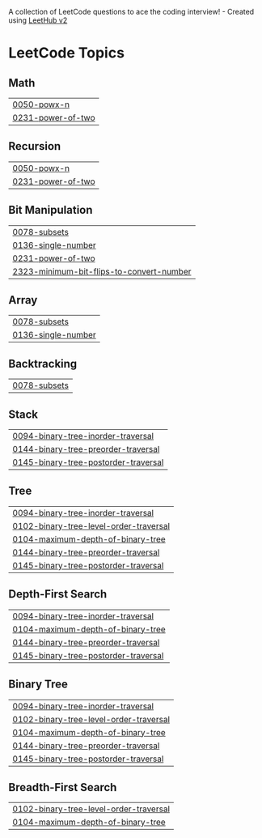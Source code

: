 A collection of LeetCode questions to ace the coding interview! - Created using [LeetHub v2](https://github.com/arunbhardwaj/LeetHub-2.0)
<!---LeetCode Topics Start-->
# LeetCode Topics
## Math
|  |
| ------- |
| [0050-powx-n](https://github.com/kalyanram003/leetcode/tree/master/0050-powx-n) |
| [0231-power-of-two](https://github.com/kalyanram003/leetcode/tree/master/0231-power-of-two) |
## Recursion
|  |
| ------- |
| [0050-powx-n](https://github.com/kalyanram003/leetcode/tree/master/0050-powx-n) |
| [0231-power-of-two](https://github.com/kalyanram003/leetcode/tree/master/0231-power-of-two) |
## Bit Manipulation
|  |
| ------- |
| [0078-subsets](https://github.com/kalyanram003/leetcode/tree/master/0078-subsets) |
| [0136-single-number](https://github.com/kalyanram003/leetcode/tree/master/0136-single-number) |
| [0231-power-of-two](https://github.com/kalyanram003/leetcode/tree/master/0231-power-of-two) |
| [2323-minimum-bit-flips-to-convert-number](https://github.com/kalyanram003/leetcode/tree/master/2323-minimum-bit-flips-to-convert-number) |
## Array
|  |
| ------- |
| [0078-subsets](https://github.com/kalyanram003/leetcode/tree/master/0078-subsets) |
| [0136-single-number](https://github.com/kalyanram003/leetcode/tree/master/0136-single-number) |
## Backtracking
|  |
| ------- |
| [0078-subsets](https://github.com/kalyanram003/leetcode/tree/master/0078-subsets) |
## Stack
|  |
| ------- |
| [0094-binary-tree-inorder-traversal](https://github.com/kalyanram003/leetcode/tree/master/0094-binary-tree-inorder-traversal) |
| [0144-binary-tree-preorder-traversal](https://github.com/kalyanram003/leetcode/tree/master/0144-binary-tree-preorder-traversal) |
| [0145-binary-tree-postorder-traversal](https://github.com/kalyanram003/leetcode/tree/master/0145-binary-tree-postorder-traversal) |
## Tree
|  |
| ------- |
| [0094-binary-tree-inorder-traversal](https://github.com/kalyanram003/leetcode/tree/master/0094-binary-tree-inorder-traversal) |
| [0102-binary-tree-level-order-traversal](https://github.com/kalyanram003/leetcode/tree/master/0102-binary-tree-level-order-traversal) |
| [0104-maximum-depth-of-binary-tree](https://github.com/kalyanram003/leetcode/tree/master/0104-maximum-depth-of-binary-tree) |
| [0144-binary-tree-preorder-traversal](https://github.com/kalyanram003/leetcode/tree/master/0144-binary-tree-preorder-traversal) |
| [0145-binary-tree-postorder-traversal](https://github.com/kalyanram003/leetcode/tree/master/0145-binary-tree-postorder-traversal) |
## Depth-First Search
|  |
| ------- |
| [0094-binary-tree-inorder-traversal](https://github.com/kalyanram003/leetcode/tree/master/0094-binary-tree-inorder-traversal) |
| [0104-maximum-depth-of-binary-tree](https://github.com/kalyanram003/leetcode/tree/master/0104-maximum-depth-of-binary-tree) |
| [0144-binary-tree-preorder-traversal](https://github.com/kalyanram003/leetcode/tree/master/0144-binary-tree-preorder-traversal) |
| [0145-binary-tree-postorder-traversal](https://github.com/kalyanram003/leetcode/tree/master/0145-binary-tree-postorder-traversal) |
## Binary Tree
|  |
| ------- |
| [0094-binary-tree-inorder-traversal](https://github.com/kalyanram003/leetcode/tree/master/0094-binary-tree-inorder-traversal) |
| [0102-binary-tree-level-order-traversal](https://github.com/kalyanram003/leetcode/tree/master/0102-binary-tree-level-order-traversal) |
| [0104-maximum-depth-of-binary-tree](https://github.com/kalyanram003/leetcode/tree/master/0104-maximum-depth-of-binary-tree) |
| [0144-binary-tree-preorder-traversal](https://github.com/kalyanram003/leetcode/tree/master/0144-binary-tree-preorder-traversal) |
| [0145-binary-tree-postorder-traversal](https://github.com/kalyanram003/leetcode/tree/master/0145-binary-tree-postorder-traversal) |
## Breadth-First Search
|  |
| ------- |
| [0102-binary-tree-level-order-traversal](https://github.com/kalyanram003/leetcode/tree/master/0102-binary-tree-level-order-traversal) |
| [0104-maximum-depth-of-binary-tree](https://github.com/kalyanram003/leetcode/tree/master/0104-maximum-depth-of-binary-tree) |
<!---LeetCode Topics End-->
